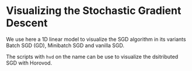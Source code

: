 # Visualizing the Stochastic Gradient  Descent

We use here a 1D linear model to visualize the SGD algorithm in its variants Batch SGD (GD), Minibatch SGD and vanilla SGD.

The scripts with `hvd` on the name can be use to visualize the dsitributed SGD with Horovod.